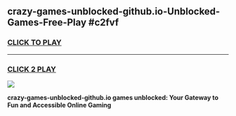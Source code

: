 
## crazy-games-unblocked-github.io-Unblocked-Games-Free-Play #c2fvf
<h3>
<a href="https://us.freeplayer.one?title=crazy-games-unblocked-github.io&ref=9M">CLICK TO PLAY</a></h3>
<hr>

<h3>
<a href="https://us.freeplayer.one?title=crazy-games-unblocked-github.io&ref=9M">CLICK 2 PLAY</a>
  
</h3>

<a href="https://us.freeplayer.one?title=crazy-games-unblocked-github.io&ref=9M"><img src="https://clearcache.store/games.png"></a>


**crazy-games-unblocked-github.io games unblocked: Your Gateway to Fun and Accessible Online Gaming**
